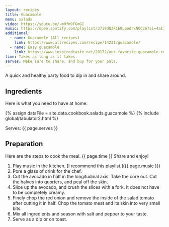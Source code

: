 ```yaml
---
layout: recipes
title: Guacamole
menu: salads
video: https://youtu.be/-mHfm9FGmGI
music: https://open.spotify.com/playlist/37i9dQZF1E8LaodrxNOC26?si=4aIi2q8AQi-XlRd-7pQU2g
additional:
  - name: Guacamole (All recipes)
    link: https://www.allrecipes.com/recipe/14231/guacamole/
  - name: Easy guacamole
    link: https://www.inspiredtaste.net/20172/our-favorite-guacamole-recipe-with-video/
time: Takes as long as it takes.
serves: Make sure to share, and buy for your pals.
---
```


A quick and healthy party food to dip in and share around.
<!-- excerpt-end -->

## Ingredients

Here is what you need to have at home.


{% assign dataFile = site.data.cookbook.salads.guacamole %}
{% include global/tabulator2.html %}


Serves: {{ page.serves }}

## Preparation

Here are the steps to cook the meal. {{ page.time }} Share and enjoy!

1. Play music in the kitchen. [I recommend this playlist.]({{ page.music }})
2. Pore a glass of drink for the chef.
3. Cut the avocado in half in the longitudinal axis. Take the core out. Cut the halves into quorters, and peal off the skin.
4. Slice up the avocado, and crush the slices with a fork. It does not have to be completely creamy.
5. Finely chop the red onion and remove the inside of the salad tomato after cutting it in half. Chop the tomato meat and its skin into very small bits.
6. Mix all ingredients and season with salt and pepper to your taste.
7. Serve as a dip or on toast.